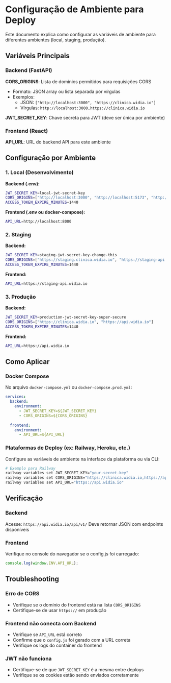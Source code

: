 # Configuração de Ambiente para Deploy

Este documento explica como configurar as variáveis de ambiente para diferentes ambientes (local, staging, produção).

## Variáveis Principais

### Backend (FastAPI)

**CORS_ORIGINS**: Lista de domínios permitidos para requisições CORS
- Formato: JSON array ou lista separada por vírgulas
- Exemplos:
  - JSON: `["http://localhost:3000", "https://clinica.widia.io"]`
  - Vírgulas: `http://localhost:3000,https://clinica.widia.io`

**JWT_SECRET_KEY**: Chave secreta para JWT (deve ser única por ambiente)

### Frontend (React)

**API_URL**: URL do backend API para este ambiente

## Configuração por Ambiente

### 1. Local (Desenvolvimento)

**Backend (.env):**
```bash
JWT_SECRET_KEY=local-jwt-secret-key
CORS_ORIGINS=["http://localhost:3000", "http://localhost:5173", "http://localhost:8000"]
ACCESS_TOKEN_EXPIRE_MINUTES=1440
```

**Frontend (.env ou docker-compose):**
```bash
API_URL=http://localhost:8000
```

### 2. Staging

**Backend:**
```bash
JWT_SECRET_KEY=staging-jwt-secret-key-change-this
CORS_ORIGINS=["https://staging.clinica.widia.io", "https://staging-api.widia.io"]
ACCESS_TOKEN_EXPIRE_MINUTES=1440
```

**Frontend:**
```bash
API_URL=https://staging-api.widia.io
```

### 3. Produção

**Backend:**
```bash
JWT_SECRET_KEY=production-jwt-secret-key-super-secure
CORS_ORIGINS=["https://clinica.widia.io", "https://api.widia.io"]
ACCESS_TOKEN_EXPIRE_MINUTES=1440
```

**Frontend:**
```bash
API_URL=https://api.widia.io
```

## Como Aplicar

### Docker Compose
No arquivo `docker-compose.yml` ou `docker-compose.prod.yml`:

```yaml
services:
  backend:
    environment:
      - JWT_SECRET_KEY=${JWT_SECRET_KEY}
      - CORS_ORIGINS=${CORS_ORIGINS}
  
  frontend:
    environment:
      - API_URL=${API_URL}
```

### Plataformas de Deploy (ex: Railway, Heroku, etc.)
Configure as variáveis de ambiente na interface da plataforma ou via CLI:

```bash
# Exemplo para Railway
railway variables set JWT_SECRET_KEY="your-secret-key"
railway variables set CORS_ORIGINS="https://clinica.widia.io,https://api.widia.io"
railway variables set API_URL="https://api.widia.io"
```

## Verificação

### Backend
Acesse: `https://api.widia.io/api/v1/` 
Deve retornar JSON com endpoints disponíveis

### Frontend
Verifique no console do navegador se o config.js foi carregado:
```javascript
console.log(window.ENV.API_URL);
```

## Troubleshooting

### Erro de CORS
- Verifique se o domínio do frontend está na lista `CORS_ORIGINS`
- Certifique-se de usar `https://` em produção

### Frontend não conecta com Backend
- Verifique se `API_URL` está correto
- Confirme que o `config.js` foi gerado com a URL correta
- Verifique os logs do container do frontend

### JWT não funciona
- Certifique-se de que `JWT_SECRET_KEY` é a mesma entre deploys
- Verifique se os cookies estão sendo enviados corretamente